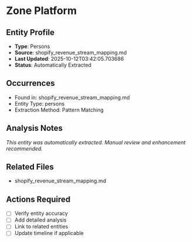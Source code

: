 # Zone Platform

## Entity Profile
- **Type**: Persons
- **Source**: shopify_revenue_stream_mapping.md
- **Last Updated**: 2025-10-12T03:42:05.703686
- **Status**: Automatically Extracted

## Occurrences
- Found in: shopify_revenue_stream_mapping.md
- Entity Type: persons
- Extraction Method: Pattern Matching

## Analysis Notes
*This entity was automatically extracted. Manual review and enhancement recommended.*

## Related Files
- shopify_revenue_stream_mapping.md

## Actions Required
- [ ] Verify entity accuracy
- [ ] Add detailed analysis
- [ ] Link to related entities
- [ ] Update timeline if applicable
